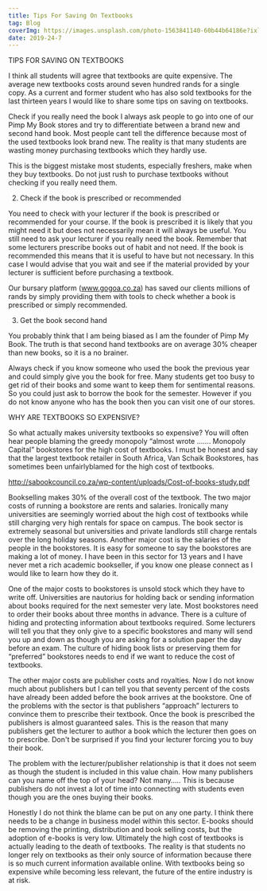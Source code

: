```yaml
---
title: Tips For Saving On Textbooks
tag: Blog
coverImg: https://images.unsplash.com/photo-1563841140-60b44b64186e?ixlib=rb-1.2.1&ixid=eyJhcHBfaWQiOjEyMDd9&auto=format&fit=crop&w=787&q=80
date: 2019-24-7
---
```



TIPS FOR SAVING ON TEXTBOOKS

I think all students will agree that textbooks are quite expensive. The average new textbooks costs around seven hundred rands for a single copy. As a current and former student who has also sold textbooks for the last thirteen years I would like to share some tips on saving on textbooks.

Check if you really need the book
I always ask people to go into one of our Pimp My Book stores and try to differentiate between a brand new and second hand book. Most people cant tell the difference because most of the used textbooks look brand new. The reality is that many students are wasting money purchasing textbooks which they hardly use.

This is the biggest mistake most students, especially freshers, make when they buy textbooks. Do not just rush to purchase textbooks without checking if you really need them.

2.   Check if the book is prescribed or recommended 

You need to check with your lecturer if the book is prescribed or recommended for your course. If the book is prescribed it is likely that you might need it but does not necessarily mean it will always be useful. You still need to ask your lecturer if you really need the book. Remember that some lecturers prescribe books out of habit and not need. If the book is recommended this means that it is useful to have but not necessary. In this case I would advise that you wait and see if the material provided by your lecturer is sufficient before purchasing a textbook. 

Our bursary platform (www.gogoa.co.za) has saved our clients millions of rands by simply providing them with tools to check whether a book is prescribed or simply recommended.

3. Get the book second hand

You probably think that I am being biased  as I am the founder of Pimp My Book. The truth is that second hand textbooks are on average 30% cheaper than new books, so it is a no brainer. 

Always check if you know someone who used the book the previous year and could simply give you the book for free. Many students get too busy to get rid of their books and some want to keep them for sentimental reasons. So you could just ask to borrow the book for the semester. However if you do not know anyone who has the book then you can visit one of our stores.


WHY ARE TEXTBOOKS SO EXPENSIVE?

So what actually makes university textbooks so expensive? You will often hear people blaming the greedy monopoly “almost wrote ……. Monopoly Capital” bookstores for the high cost of textbooks. I must be honest and say that the largest textbook retailer in South Africa, Van Schaik Bookstores, has sometimes been unfairlyblamed for the high cost of textbooks.


http://sabookcouncil.co.za/wp-content/uploads/Cost-of-books-study.pdf

Bookselling makes 30% of the overall cost of the textbook. The two major costs of running a bookstore are rents and salaries. Ironically many universities are seemingly worried about the high cost of textbooks while still charging very high rentals for space on campus. The book sector is extremely seasonal but universities and private landlords still charge rentals over the long holiday seasons. Another major cost is the salaries of the people in the bookstores. It is easy for someone to say the bookstores are making a lot of money. I have been in this sector for 13 years and I have never met a rich academic bookseller, if you know one please connect as I would like to learn how they do it. 

One of the major costs to bookstores is unsold stock which they have to write off. Universities are nautorius for holding back or sending information about books required for the next semester very late. Most bookstores need to order their books about three months in advance. There is a culture of hiding and protecting information about textbooks required. Some lecturers will tell you that they only give to a specific bookstores and many will send you up and down as though you are asking for a solution paper the day before an exam. The culture of hiding book lists or preserving them for  “preferred” bookstores needs to end if we want to reduce the cost of textbooks.

The other major costs are publisher costs and royalties. Now I do not know much about publishers but I can tell you that seventy percent of the costs have already been added before the book arrives at the bookstore. One of the problems with the sector is that publishers “approach” lecturers to convince them to prescribe their textbook. Once the book is prescribed the publishers is almost guaranteed sales. This is the reason that many publishers get the lecturer to author a book which the lecturer then goes on to prescribe. Don't be surprised if you find your lecturer forcing you to buy their book.

The problem with the lecturer/publisher relationship is that it does not seem as though the student is included in this value chain. How many publishers can you name off the top of your head? Not many….. This is because publishers do not invest a lot of time into connecting with students even though you are the ones buying their books.

Honestly I do not think the blame can be put on any one party. I think there needs to be a change in business model within this sector. E-books should be removing the printing, distribution and book selling costs, but the adoption of e-books is very low. Ultimately the high cost of textbooks is actually leading to the death of textbooks. The reality is that students no longer rely on textbooks as their only source of information because there is so much current information available online. With textbooks being so expensive while becoming less relevant, the future of the entire industry is at risk.

